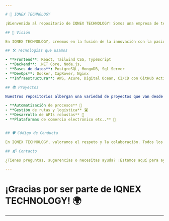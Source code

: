 ```yaml
---

# 🚀 IQNEX TECHNOLOGY

¡Bienvenido al repositorio de IQNEX TECHNOLOGY! Somos una empresa de tecnología dedicada a crear soluciones innovadoras y eficientes que transforman la manera en que las empresas operan. Nuestro enfoque es proporcionar herramientas de automatización y optimización que impulsen el éxito de nuestros clientes.

## 🌟 Visión

En IQNEX TECHNOLOGY, creemos en la fusión de la innovación con la pasión por resolver los desafíos más complejos. Nuestra visión es ser líderes en el desarrollo de software que revolucione la industria, siempre comprometidos con la excelencia y la calidad.

## 🛠️ Tecnologías que usamos

- **Frontend**: React, Tailwind CSS, TypeScript
- **Backend**: .NET Core, Node.js,
- **Bases de datos**: PostgreSQL, MongoDB, Sql Server
- **DevOps**: Docker, CapRover, Nginx
- **Infraestructura**: AWS, Azure, Digital Ocean, CI/CD con GitHub Actions

## 📚 Proyectos

Nuestros repositorios albergan una variedad de proyectos que van desde aplicaciones web y móviles hasta soluciones en la nube y herramientas de inteligencia artificial. Aquí puedes encontrar proyectos que abordan áreas como:

- **Automatización de procesos** 🤖
- **Gestión de rutas y logística** 🛣️
- **Desarrollo de APIs robustas** 🔗
- **Plataformas de comercio electrónico etc..** 🛒


## 🛡️ Código de Conducta

En IQNEX TECHNOLOGY, valoramos el respeto y la colaboración. Todos los contribuyentes deben seguir nuestro [Código de Conducta](CODE_OF_CONDUCT.md).

## 📬 Contacto

¿Tienes preguntas, sugerencias o necesitas ayuda? ¡Estamos aquí para ayudarte! Contáctanos en [contacto@iqnextechnology.com](mailto:iqnextechnology@gmail.com).

---
```


# ¡Gracias por ser parte de IQNEX TECHNOLOGY! 🌍

---
